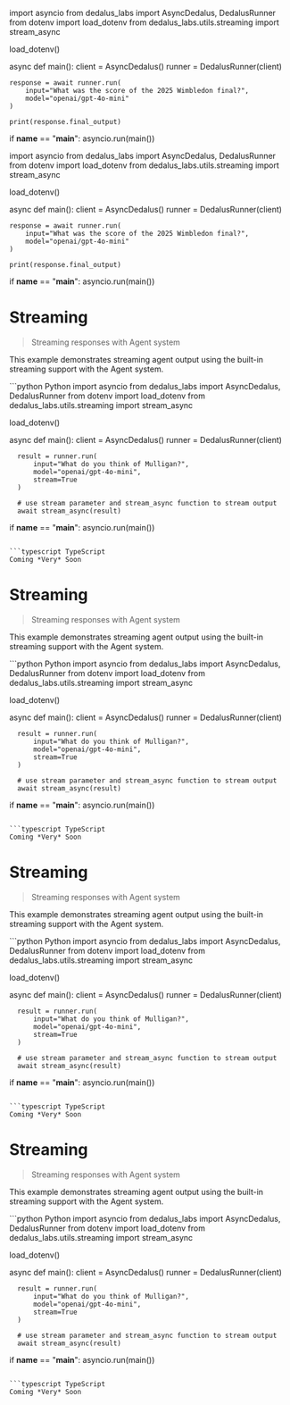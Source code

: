 import asyncio
from dedalus_labs import AsyncDedalus, DedalusRunner
from dotenv import load_dotenv
from dedalus_labs.utils.streaming import stream_async

load_dotenv()

async def main():
    client = AsyncDedalus()
    runner = DedalusRunner(client)

    response = await runner.run(
        input="What was the score of the 2025 Wimbledon final?",
        model="openai/gpt-4o-mini"
    )

    print(response.final_output)

if __name__ == "__main__":
    asyncio.run(main())


import asyncio
from dedalus_labs import AsyncDedalus, DedalusRunner
from dotenv import load_dotenv
from dedalus_labs.utils.streaming import stream_async

load_dotenv()

async def main():
    client = AsyncDedalus()
    runner = DedalusRunner(client)

    response = await runner.run(
        input="What was the score of the 2025 Wimbledon final?",
        model="openai/gpt-4o-mini"
    )

    print(response.final_output)

if __name__ == "__main__":
    asyncio.run(main())


# Streaming

> Streaming responses with Agent system

This example demonstrates streaming agent output using the built-in streaming support with the Agent system.

<CodeGroup>
  ```python Python
  import asyncio
  from dedalus_labs import AsyncDedalus, DedalusRunner
  from dotenv import load_dotenv
  from dedalus_labs.utils.streaming import stream_async

  load_dotenv()

  async def main():
      client = AsyncDedalus()
      runner = DedalusRunner(client)

      result = runner.run(
          input="What do you think of Mulligan?",
          model="openai/gpt-4o-mini",
          stream=True
      )

      # use stream parameter and stream_async function to stream output
      await stream_async(result)

  if __name__ == "__main__":
      asyncio.run(main())
  ```

  ```typescript TypeScript
  Coming *Very* Soon
  ```
</CodeGroup>


# Streaming

> Streaming responses with Agent system

This example demonstrates streaming agent output using the built-in streaming support with the Agent system.

<CodeGroup>
  ```python Python
  import asyncio
  from dedalus_labs import AsyncDedalus, DedalusRunner
  from dotenv import load_dotenv
  from dedalus_labs.utils.streaming import stream_async

  load_dotenv()

  async def main():
      client = AsyncDedalus()
      runner = DedalusRunner(client)

      result = runner.run(
          input="What do you think of Mulligan?",
          model="openai/gpt-4o-mini",
          stream=True
      )

      # use stream parameter and stream_async function to stream output
      await stream_async(result)

  if __name__ == "__main__":
      asyncio.run(main())
  ```

  ```typescript TypeScript
  Coming *Very* Soon
  ```
</CodeGroup>


# Streaming

> Streaming responses with Agent system

This example demonstrates streaming agent output using the built-in streaming support with the Agent system.

<CodeGroup>
  ```python Python
  import asyncio
  from dedalus_labs import AsyncDedalus, DedalusRunner
  from dotenv import load_dotenv
  from dedalus_labs.utils.streaming import stream_async

  load_dotenv()

  async def main():
      client = AsyncDedalus()
      runner = DedalusRunner(client)

      result = runner.run(
          input="What do you think of Mulligan?",
          model="openai/gpt-4o-mini",
          stream=True
      )

      # use stream parameter and stream_async function to stream output
      await stream_async(result)

  if __name__ == "__main__":
      asyncio.run(main())
  ```

  ```typescript TypeScript
  Coming *Very* Soon
  ```
</CodeGroup>

# Streaming

> Streaming responses with Agent system

This example demonstrates streaming agent output using the built-in streaming support with the Agent system.

<CodeGroup>
  ```python Python
  import asyncio
  from dedalus_labs import AsyncDedalus, DedalusRunner
  from dotenv import load_dotenv
  from dedalus_labs.utils.streaming import stream_async

  load_dotenv()

  async def main():
      client = AsyncDedalus()
      runner = DedalusRunner(client)

      result = runner.run(
          input="What do you think of Mulligan?",
          model="openai/gpt-4o-mini",
          stream=True
      )

      # use stream parameter and stream_async function to stream output
      await stream_async(result)

  if __name__ == "__main__":
      asyncio.run(main())
  ```

  ```typescript TypeScript
  Coming *Very* Soon
  ```
</CodeGroup>
